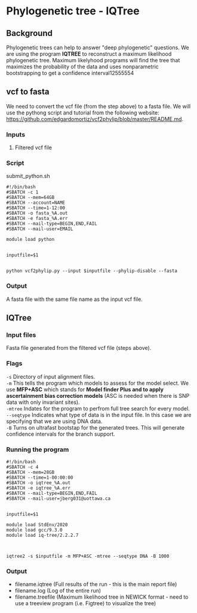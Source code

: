# Phylogenetic tree - IQTree

## Background
Phylogenetic trees can help to answer "deep phylogenetic" questions. We are using the program **IQTREE** to reconstruct a maximum likelihood phylogenetic tree. Maximum likelyhood programs will find the tree that maximizes the probability of the data and uses nonparametric bootstrapping to get a confidence interval12555554 

## vcf to fasta 
We need to convert the vcf file (from the step above) to a fasta file. We will use the pythong script and tutorial from the following website: https://github.com/edgardomortiz/vcf2phylip/blob/master/README.md.  

### Inputs
1. Filtered vcf file

### Script
submit_python.sh
```
#!/bin/bash
#SBATCH -c 1
#SBATCH --mem=64GB
#SBATCH --account=NAME
#SBATCH --time=1-12:00
#SBATCH -o fasta_%A.out
#SBATCH -e fasta_%A.err
#SBATCH --mail-type=BEGIN,END,FAIL
#SBATCH --mail-user=EMAIL

module load python


inputfile=$1


python vcf2phylip.py --input $inputfile --phylip-disable --fasta
```
### Output
A fasta file with the same file name as the input vcf file.

## IQTree

### Input files
Fasta file generated from the filtered vcf file (steps above).

### Flags
`-s` Directory of input alignment files.  
`-m` This tells the program which models to assess for the model select. We use **MFP+ASC** which stands for **Model finder Plus and to apply ascertainment bias correction models** (ASC is needed when there is SNP data with only invariant sites).  
`-mtree` Indates for the program to perfrom full tree search for every model.  
`--seqtype` Indicates what type of data is in the input file. In this case we are specifying that we are using DNA data.  
`-B` Turns on ultrafast bootstap for the generated trees. This will generate confidence intervals for the branch support.  

### Running the program
```
#!/bin/bash
#SBATCH -c 4
#SBATCH --mem=28GB
#SBATCH --time=1-00:00:00
#SBATCH -o iqtree_%A.out
#SBATCH -e iqtree_%A.err
#SBATCH --mail-type=BEGIN,END,FAIL
#SBATCH --mail-user=jberg031@uottawa.ca


inputfile=$1

module load StdEnv/2020
module load gcc/9.3.0
module load iq-tree/2.2.2.7



iqtree2 -s $inputfile -m MFP+ASC -mtree --seqtype DNA -B 1000
```

### Output
- filename.iqtree (Full results of the run - this is the main report file)  
- filename.log (Log of the entire run)
- filename.treefile (Maximum likelihood tree in NEWICK format - need to use a treeview program (i.e. Figtree) to visualize the tree)
